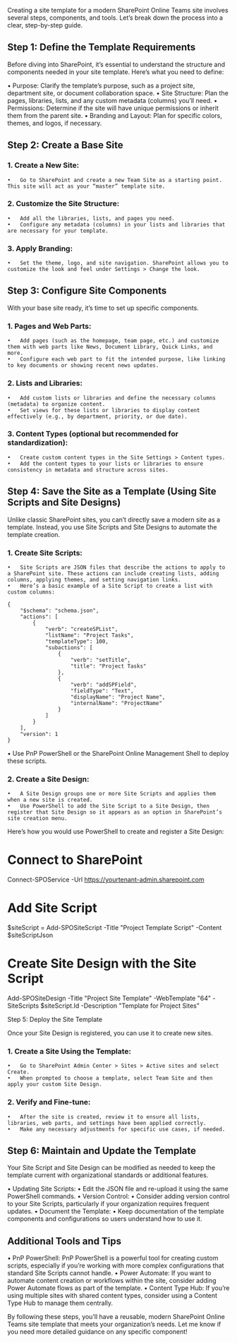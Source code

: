 Creating a site template for a modern SharePoint Online Teams site involves several steps, components, and tools. Let’s break down the process into a clear, step-by-step guide.

## Step 1: Define the Template Requirements

Before diving into SharePoint, it’s essential to understand the structure and components needed in your site template. Here’s what you need to define:

•	Purpose: Clarify the template’s purpose, such as a project site, department site, or document collaboration space.
•	Site Structure: Plan the pages, libraries, lists, and any custom metadata (columns) you’ll need.
•	Permissions: Determine if the site will have unique permissions or inherit them from the parent site.
•	Branding and Layout: Plan for specific colors, themes, and logos, if necessary.

## Step 2: Create a Base Site

### 1.	Create a New Site:
	•	Go to SharePoint and create a new Team Site as a starting point. This site will act as your “master” template site.
### 2.	Customize the Site Structure:
	•	Add all the libraries, lists, and pages you need.
	•	Configure any metadata (columns) in your lists and libraries that are necessary for your template.
### 3.	Apply Branding:
	•	Set the theme, logo, and site navigation. SharePoint allows you to customize the look and feel under Settings > Change the look.

## Step 3: Configure Site Components

With your base site ready, it’s time to set up specific components.

### 1.	Pages and Web Parts:
	•	Add pages (such as the homepage, team page, etc.) and customize them with web parts like News, Document Library, Quick Links, and more.
	•	Configure each web part to fit the intended purpose, like linking to key documents or showing recent news updates.
### 2.	Lists and Libraries:
	•	Add custom lists or libraries and define the necessary columns (metadata) to organize content.
	•	Set views for these lists or libraries to display content effectively (e.g., by department, priority, or due date).
### 3.	Content Types (optional but recommended for standardization):
	•	Create custom content types in the Site Settings > Content types.
	•	Add the content types to your lists or libraries to ensure consistency in metadata and structure across sites.

## Step 4: Save the Site as a Template (Using Site Scripts and Site Designs)

Unlike classic SharePoint sites, you can’t directly save a modern site as a template. Instead, you use Site Scripts and Site Designs to automate the template creation.

### 1.	Create Site Scripts:
	•	Site Scripts are JSON files that describe the actions to apply to a SharePoint site. These actions can include creating lists, adding columns, applying themes, and setting navigation links.
	•	Here’s a basic example of a Site Script to create a list with custom columns:
```
{
    "$schema": "schema.json",
    "actions": [
        {
            "verb": "createSPList",
            "listName": "Project Tasks",
            "templateType": 100,
            "subactions": [
                {
                    "verb": "setTitle",
                    "title": "Project Tasks"
                },
                {
                    "verb": "addSPField",
                    "fieldType": "Text",
                    "displayName": "Project Name",
                    "internalName": "ProjectName"
                }
            ]
        }
    ],
    "version": 1
}
```

•	Use PnP PowerShell or the SharePoint Online Management Shell to deploy these scripts.

### 2.	Create a Site Design:
	•	A Site Design groups one or more Site Scripts and applies them when a new site is created.
	•	Use PowerShell to add the Site Script to a Site Design, then register that Site Design so it appears as an option in SharePoint’s site creation menu.
 
Here’s how you would use PowerShell to create and register a Site Design:

# Connect to SharePoint
Connect-SPOService -Url https://yourtenant-admin.sharepoint.com

# Add Site Script
$siteScript = Add-SPOSiteScript -Title "Project Template Script" -Content $siteScriptJson

# Create Site Design with the Site Script
Add-SPOSiteDesign -Title "Project Site Template" -WebTemplate "64" -SiteScripts $siteScript.Id -Description "Template for Project Sites"



Step 5: Deploy the Site Template

Once your Site Design is registered, you can use it to create new sites.

### 1.	Create a Site Using the Template:
	•	Go to SharePoint Admin Center > Sites > Active sites and select Create.
	•	When prompted to choose a template, select Team Site and then apply your custom Site Design.
### 2.	Verify and Fine-tune:
	•	After the site is created, review it to ensure all lists, libraries, web parts, and settings have been applied correctly.
	•	Make any necessary adjustments for specific use cases, if needed.

## Step 6: Maintain and Update the Template

Your Site Script and Site Design can be modified as needed to keep the template current with organizational standards or additional features.

•	Updating Site Scripts:
•	Edit the JSON file and re-upload it using the same PowerShell commands.
•	Version Control:
•	Consider adding version control to your Site Scripts, particularly if your organization requires frequent updates.
•	Document the Template:
•	Keep documentation of the template components and configurations so users understand how to use it.

## Additional Tools and Tips

•	PnP PowerShell: PnP PowerShell is a powerful tool for creating custom scripts, especially if you’re working with more complex configurations that standard Site Scripts cannot handle.
•	Power Automate: If you want to automate content creation or workflows within the site, consider adding Power Automate flows as part of the template.
•	Content Type Hub: If you’re using multiple sites with shared content types, consider using a Content Type Hub to manage them centrally.

By following these steps, you’ll have a reusable, modern SharePoint Online Teams site template that meets your organization’s needs. Let me know if you need more detailed guidance on any specific component!
